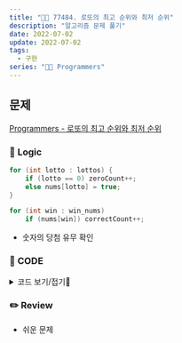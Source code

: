 ```yaml
---
title: "👩‍💻 77484. 로또의 최고 순위와 최저 순위"
description: "알고리즘 문제 풀기"
date: 2022-07-02
update: 2022-07-02
tags:
  - 구현
series: "👩‍💻 Programmers"
---
```


## 문제
[Programmers - 로또의 최고 순위와 최저 순위](https://programmers.co.kr/learn/courses/30/lessons/77484)

### 📍 **Logic**

```java
for (int lotto : lottos) {
    if (lotto == 0) zeroCount++;
    else nums[lotto] = true;
}

for (int win : win_nums)
    if (nums[win]) correctCount++;
```

- 숫자의 당첨 유무 확인

### 📄 **CODE**

<details>
  <summary>코드 보기/접기💫</summary>
    <div markdown="1">

	class Solution {
        public int[] solution(int[] lottos, int[] win_nums) {
            boolean[] nums = new boolean[46];
            int correctCount = 0;
            int zeroCount = 0;
            
            for (int lotto : lottos) {
                if (lotto == 0) zeroCount++;
                else nums[lotto] = true;
            }
            
            for (int win : win_nums)
                if (nums[win]) correctCount++;
            
            int max = getRanking(correctCount + zeroCount);
            int min = getRanking(correctCount);
            
            return new int[]{max, min};
        }
        
        private int getRanking(int count) {
            if (count <= 1) return 6;
            return 7 - count;
        }
    }
  	</div>
</details>

### ✏️ **Review**
- 쉬운 문제